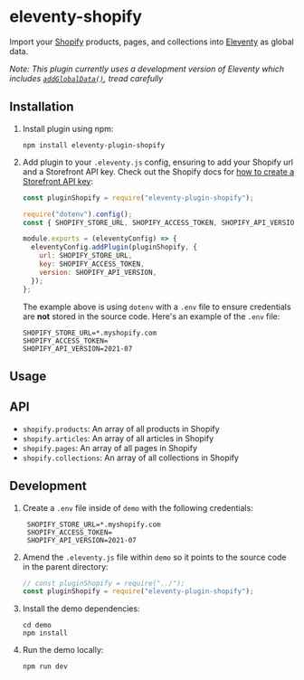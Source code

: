 # eleventy-shopify

Import your [Shopify](https://www.shopify.com/?ref=permalight-nyc) products, pages, and collections into [Eleventy](https://11ty.dev/) as global data.

_Note: This plugin currently uses a development version of Eleventy which includes [`addGlobalData()`](https://www.11ty.dev/docs/data-global-custom/), tread carefully_

## Installation

1. Install plugin using npm:

   ```
   npm install eleventy-plugin-shopify
   ```

2. Add plugin to your `.eleventy.js` config, ensuring to add your Shopify url and a Storefront API key. Check out the Shopify docs for [how to create a Storefront API key](https://shopify.dev/api/storefront/getting-started):

   ```js
   const pluginShopify = require("eleventy-plugin-shopify");

   require("dotenv").config();
   const { SHOPIFY_STORE_URL, SHOPIFY_ACCESS_TOKEN, SHOPIFY_API_VERSION } = process.env;

   module.exports = (eleventyConfig) => {
     eleventyConfig.addPlugin(pluginShopify, {
       url: SHOPIFY_STORE_URL,
       key: SHOPIFY_ACCESS_TOKEN,
       version: SHOPIFY_API_VERSION,
     });
   };
   ```

   The example above is using `dotenv` with a `.env` file to ensure credentials are **not** stored in the source code. Here's an example of the `.env` file:

   ```text
   SHOPIFY_STORE_URL=*.myshopify.com
   SHOPIFY_ACCESS_TOKEN=
   SHOPIFY_API_VERSION=2021-07
   ```

## Usage

## API

- `shopify.products`: An array of all products in Shopify
- `shopify.articles`: An array of all articles in Shopify
- `shopify.pages`: An array of all pages in Shopify
- `shopify.collections`: An array of all collections in Shopify

## Development

1. Create a `.env` file inside of `demo` with the following credentials:

   ```text
    SHOPIFY_STORE_URL=*.myshopify.com
    SHOPIFY_ACCESS_TOKEN=
    SHOPIFY_API_VERSION=2021-07
   ```

2. Amend the `.eleventy.js` file within `demo` so it points to the source code in the parent directory:

   ```js
   // const pluginShopify = require("../");
   const pluginShopify = require("eleventy-plugin-shopify");
   ```

3. Install the demo dependencies:

   ```text
   cd demo
   npm install
   ```

4. Run the demo locally:
   ```text
   npm run dev
   ```